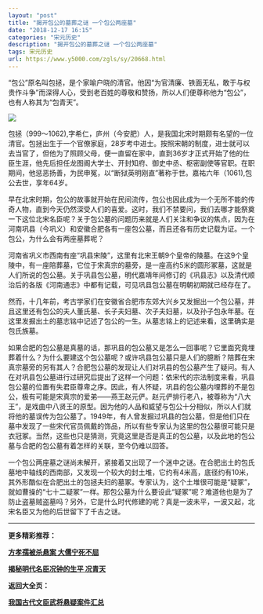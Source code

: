 ```yaml
---
layout: "post"
title: "揭开包公的墓葬之谜 一个包公两座墓"
date: "2018-12-17 16:15"
categories: "宋元历史"
description: "揭开包公的墓葬之谜 一个包公两座墓"
tags: 宋元历史
url: https://www.y5000.com/zgls/sy/20668.html
---
```






“包公”原名叫包拯，是个家喻户晓的清官。他因“为官清廉、铁面无私，敢于与权贵作斗争”而深得人心，受到老百姓的尊敬和赞扬，所以人们便尊称他为“包公”，也有人称其为“包青天”。

![](https://img.y5000.com/uploads/allimg/170503/11-1F5031355491Y.jpg)

包拯（999〜1062),字希仁，庐州（今安肥）人，是我国北宋时期颇有名望的一位清官。包拯出生于一个官僚家庭，28岁考中进士。按照宋朝的制度，进士就可以去当官了，但他为了照顾父母，便一直留在家中，直到36岁才正式开始了他的仕臣生涯，他先后担任龙图阁大学士、开封知府、御史中丞、枢密副使等官职。在职期间，他惩恶扬善，为民申冤，以“断狱英明刚直”著称于世。嘉祐六年（1061),包公去世，享年64岁。

早在北宋时期，包公的故事就开始在民间流传，包公也因此成为一个无所不能的传奇人物，直到今天仍然深受人们的喜爱。这时，我们不禁要问，我们去哪才能祭奠一下这位北宋名臣呢？关于包公墓的问题历来就是人们关注和争议的焦点，因为在河南巩县（今巩义）和安徽合肥各有一座包公墓，而且还各有历史记载为证。一个包公，为什么会有两座墓葬呢？

河南省巩义市西南有座“巩县宋陵”，这里有北宋王朝9个皇帝的陵墓。在这9个皇陵中，有一座陪葬墓，它位于宋真宗的墓旁，是一座高约5米的圆形冢墓，这就是人们所说的包公墓。关于巩县包公墓，明代嘉靖年间修订的《巩县志》以及清代顺治后的各版《河南通志》中都有记载，可见巩县包公墓在明朝初期就已经存在了。

然而，十几年前，考古学家们在安徽省合肥市东郊大兴乡又发掘出一个包公墓，并且这里还有包公的夫人董氏墓、长子夫妇墓、次子夫妇墓，以及孙子包永年墓。在这里发掘出土的墓志铭中记述了包公的一生。从墓志铭上的记述来看，这里确实是包氏族墓。

如果合肥的包公墓是真墓的话，那巩县的包公墓又是怎么一回事呢？它里面究竟埋葬着什么？为什么要建这个包公墓呢？或许巩县包公墓只是人们的臆断？陪葬在宋真宗墓旁的另有其人？合肥包公墓的发现让人们对巩县的包公墓产生了疑问。有人在对巩县包公墓进行过研究后提出了这样一个问题：依宋代的宗法制度来看，巩县包公墓的位置有失君臣尊卑之序。因此，有人怀疑，巩县的包公墓内埋葬的不是包公，极有可能是宋真宗的爱弟——燕王赵元俨。赵元俨排行老八，被尊称为“八大王”，是戏曲中八贤王的原型。因为他的人品和威望与包公十分相似，所以人们就将他的墓误传为包公墓了。1949年，有人曾发掘过巩县的包公墓，但是他们只在墓中发现了一些宋代官员佩戴的饰品，所以有些专家认为这里的包公墓很可能只是衣冠冢。当然，这些也只是猜测，究竟这里是否是真正的包公墓，以及此地的包公墓与合肥的包公墓有着怎样的关联，至今仍难以回答。

一个包公两座墓之谜尚未解开，紧接着又出现了一个迷中之谜。在合肥出土的包氏墓地中轴线的西南部，又发现一个较大的封土堆，它约有4米高，底径约有10米，其外形酷似在合肥出土的包拯夫妇的墓冢。专家认为，这个土堆很可能是“疑冢”，就如曹操的“七十二疑冢”一样。那包公墓为什么要设此“疑冢”呢？难道他也是为了防止盗墓贼盗墓吗？另外，它是什么时代修建的呢？真是一波未平，一波又起，北宋名臣又为他的后世留下了千古之谜。

* * *

**更多精彩推荐：**

[**方孝孺被杀悬案 大儒宁死不屈**](https://www.y5000.com/zgls/mq/20894.html)

[**揭秘明代名臣况钟的生平 况青天**](https://www.y5000.com/zgls/mq/20895.html)

**返回大全页：**

[**我国古代文臣武将悬疑案件汇总**](https://www.y5000.com/zgls/20959.html)
